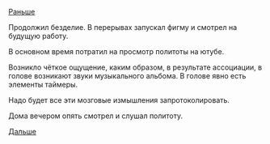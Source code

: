 [Раньше](2019.02.26.md)

Продолжил безделие. В перерывах запускал фигму и смотрел на будущую работу.

В основном время потратил на просмотр политоты на ютубе.

Возникло чёткое ощущение, каким образом, в результате ассоциации, в голове возникают звуки музыкального альбома. В голове явно есть элементы таймеры.

Надо будет все эти мозговые измышления запротоколировать.

Дома вечером опять смотрел и слушал политоту.

 [Дальше](2019.02.28.md)